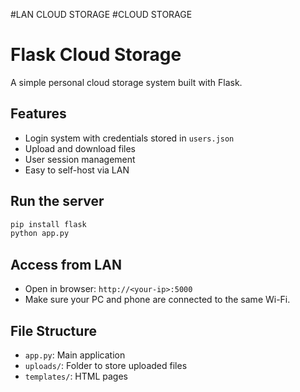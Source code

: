 #LAN CLOUD STORAGE
#CLOUD STORAGE

# Flask Cloud Storage

A simple personal cloud storage system built with Flask.

## Features

- Login system with credentials stored in `users.json`
- Upload and download files
- User session management
- Easy to self-host via LAN

## Run the server

```bash
pip install flask
python app.py
```

## Access from LAN

- Open in browser: `http://<your-ip>:5000` 
- Make sure your PC and phone are connected to the same Wi-Fi.

## File Structure

- `app.py`: Main application
- `uploads/`: Folder to store uploaded files
- `templates/`: HTML pages
